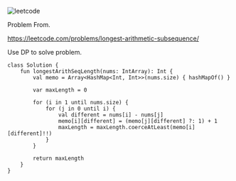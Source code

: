 ![leetcode](https://github.com/MYKIM95/LeetcodeDaily/assets/77060863/20711b57-7912-416a-878d-de89b4ec3535)

Problem From.

https://leetcode.com/problems/longest-arithmetic-subsequence/

Use DP to solve problem.

```
class Solution {
    fun longestArithSeqLength(nums: IntArray): Int {
        val memo = Array<HashMap<Int, Int>>(nums.size) { hashMapOf() }

        var maxLength = 0

        for (i in 1 until nums.size) {
            for (j in 0 until i) {
                val different = nums[i] - nums[j]
                memo[i][different] = (memo[j][different] ?: 1) + 1
                maxLength = maxLength.coerceAtLeast(memo[i][different]!!)
            }
        }

        return maxLength
    }
}
```
